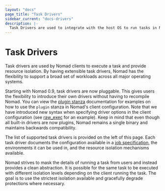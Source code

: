 ```yaml
---
layout: "docs"
page_title: "Task Drivers"
sidebar_current: "docs-drivers"
description: |-
  Task Drivers are used to integrate with the host OS to run tasks in Nomad.
---
```


# Task Drivers

Task drivers are used by Nomad clients to execute a task and provide resource
isolation. By having extensible task drivers, Nomad has the flexibility to
support a broad set of workloads across all major operating systems.

Starting with Nomad 0.9, task drivers are now pluggable. This gives users the flexibility to introduce their own drivers without having to recompile Nomad. You can view the [plugin stanza][plugin] documentation for examples on how to use the `plugin` stanza in Nomad's client configuration. Note that we have introduced new syntax when specifying driver options in the client configuration (see [raw_exec][raw_exec] for an example). Keep in mind that even though all built-in drivers are now plugins, Nomad remains a single binary and maintains backwards compatibility. 

The list of supported task drivers is provided on the left of this page.
Each task driver documents the configuration available in a
[job specification](/docs/job-specification/index.html), the environments it
can be used in, and the resource isolation mechanisms available.

Nomad strives to mask the details of running a task from users and instead
provides a clean abstraction. It is possible for the same task to be executed
with different isolation levels depending on the client running the task.
The goal is to use the strictest isolation available and gracefully degrade
protections where necessary.

[plugin]: /docs/configuration/plugin.html
[raw_exec]: /docs/drivers/raw_exec.html

